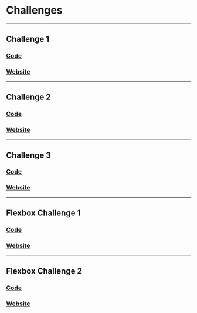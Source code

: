 # Challenges

---

## Challenge 1
### [Code](https://github.com/OmegaRogue/ConqueringResponsiveLayouts/tree/master/Challenge_1)
### [Website](Challenge_1/index.html)

---

## Challenge 2
### [Code](https://github.com/OmegaRogue/ConqueringResponsiveLayouts/tree/master/Challenge_2)
### [Website](Challenge_2/index.html)

---

## Challenge 3
### [Code](https://github.com/OmegaRogue/ConqueringResponsiveLayouts/tree/master/Challenge_3)
### [Website](Challenge_3/index.html)

---

## Flexbox Challenge 1
### [Code](https://github.com/OmegaRogue/ConqueringResponsiveLayouts/tree/master/Flexbox_Challenge_1)
### [Website](Flexbox_Challenge_1/index.html)

---

## Flexbox Challenge 2
### [Code](https://github.com/OmegaRogue/ConqueringResponsiveLayouts/tree/master/Flexbox_Challenge_2)
### [Website](Flexbox_Challenge_2/index.html)